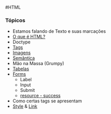 #HTML

### Tópicos
* Estamos falando de Texto e suas marcações
* [O que é HTML?](https://developer.mozilla.org/pt-BR/docs/Aprender/Getting_started_with_the_web/HTML_basico#Ent%C3%A3o_o_que_%C3%A9_realmente_o_HTML)
* Doctype
* [Tags](https://developer.mozilla.org/pt-BR/docs/Aprender/Getting_started_with_the_web/HTML_basico#Marcando_o_texto)
* [Imagens](https://developer.mozilla.org/pt-BR/docs/Aprender/Getting_started_with_the_web/HTML_basico#Imagens)
* [Semântica](https://developer.mozilla.org/en-US/docs/Learn/HTML/Multimedia_and_embedding/Images_in_HTML#Annotating_images_with_figures_and_figure_captions)
* Mão na Massa (Grumpy)
* [Tabelas](https://developer.mozilla.org/en-US/docs/Learn/HTML/Tables/Basics)
* [Forms](https://developer.mozilla.org/en-US/docs/Learn/HTML/Forms/Your_first_HTML_form)
    * Label
    * Input
    * Submit
    * [resource - success](http://www.mocky.io/v2/5a9334003100006600ab0a1b)
* Como certas tags se apresentam
* [Style](https://developer.mozilla.org/pt-BR/docs/Web/HTML/Element/style) & [Link](https://developer.mozilla.org/pt-BR/docs/Web/HTML/Element/link)